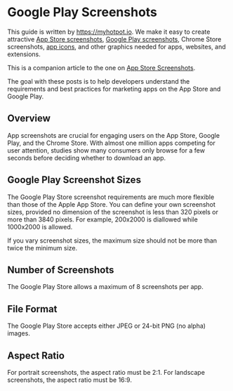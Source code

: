 # Google Play Screenshots
This guide is written by https://myhotpot.io. We make it easy to create attractive [App Store screenshots](https://myhotpot.io/templates/iphone_xs_max?s=github), [Google Play screenshots](https://myhotpot.io/templates/samsung_s9?s=github), Chrome Store screenshots, [app icons](https://myhotpot.io/templates/app_store_icon), and other graphics needed for apps, websites, and extensions.

This is a companion article to the one on [App Store Screenshots](https://github.com/HotpotDesign/App-Store-Screenshots).

The goal with these posts is to help developers understand the requirements and best practices for marketing apps on the App Store and Google Play.

## Overview
App screenshots are crucial for engaging users on the App Store, Google Play, and the Chrome Store. With almost one million apps competing for user attention, studies show many consumers only browse for a few seconds before deciding whether to download an app.

## Google Play Screenshot Sizes
The Google Play Store screenshot requirements are much more flexible than those of the Apple App Store. You can define your own screenshot sizes, provided no dimension of the screenshot is less than 320 pixels or more than 3840 pixels. For example, 200x2000 is diallowed while 1000x2000 is allowed.

If you vary screenshot sizes, the maximum size should not be more than twice the minimum size.

## Number of Screenshots
The Google Play Store allows a maximum of 8 screenshots per app.

## File Format
The Google Play Store accepts either JPEG or 24-bit PNG (no alpha) images.

## Aspect Ratio
For portrait screenshots, the aspect ratio must be 2:1. For landscape screenshots, the aspect ratio must be 16:9.
